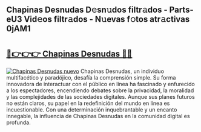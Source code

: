 ## Chapinas Desnudas D𝚎sn𝚞dos filtr𝚊dos - Parts-eU3 Vid𝚎os filtr𝚊dos - N𝚞evas f𝚘tos atr𝚊ctivas 0jAM1

# <h2><a href="http://mbd7nj8.tromn.icu/?c=Chapinas+Desnudas">🔗👉👉👉 Chapinas Desnudas 🔗🔗</a></h2>

[![Chapinas Desnudas nuevo](https://i.imgur.com/pEAQMta.gif)](http://mbd7nj8.tromn.icu/?c=Chapinas+Desnudas)
Chapinas Desnudas, un individuo multifacético y paradójico, desafía la comprensión simple. Su forma innovadora de interactuar con el público en línea ha fascinado y enfurecido a los espectadores, encendiendo debates sobre la privacidad, la moralidad y las complejidades de las sociedades digitales. Aunque sus planes futuros no están claros, su papel en la redefinición del mundo en línea es incuestionable. Con una determinación inquebrantable y un encanto innegable, la influencia de Chapinas Desnudas en la comunidad digital es profunda.
